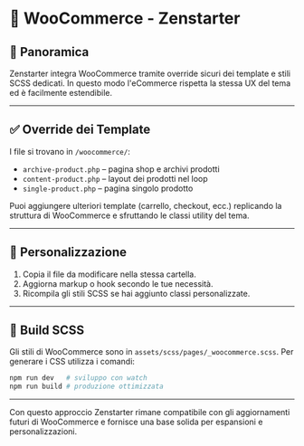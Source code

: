 # 🛒 WooCommerce - Zenstarter

## 📖 Panoramica

Zenstarter integra WooCommerce tramite override sicuri dei template e stili SCSS dedicati. In questo modo l'eCommerce rispetta la stessa UX del tema ed è facilmente estendibile.

---

## ✅ Override dei Template

I file si trovano in `/woocommerce/`:

- `archive-product.php` – pagina shop e archivi prodotti
- `content-product.php` – layout dei prodotti nel loop
- `single-product.php` – pagina singolo prodotto

Puoi aggiungere ulteriori template (carrello, checkout, ecc.) replicando la struttura di WooCommerce e sfruttando le classi utility del tema.

---

## 🔧 Personalizzazione

1. Copia il file da modificare nella stessa cartella.
2. Aggiorna markup o hook secondo le tue necessità.
3. Ricompila gli stili SCSS se hai aggiunto classi personalizzate.

---

## 🎨 Build SCSS

Gli stili di WooCommerce sono in `assets/scss/pages/_woocommerce.scss`.
Per generare i CSS utilizza i comandi:

```bash
npm run dev   # sviluppo con watch
npm run build # produzione ottimizzata
```

---

Con questo approccio Zenstarter rimane compatibile con gli aggiornamenti futuri di WooCommerce e fornisce una base solida per espansioni e personalizzazioni.
